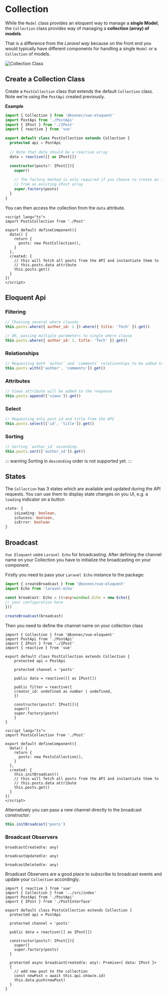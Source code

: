 # Collection

While the `Model` class provides an eloquent way to manage a **single Model**,
the `Collection` class provides way of managing a **collection (array) of models**.

That is a difference from the *Laravel way* because on the front end
you would typically have different components for handling a single
`Model` or a `Collection` of models.

![Collection Class](/collection-class.png)

## Create a Collection Class
Create a `PostCollection` class that extends the default `Collection` class. Note we're using the `PostApi` 
created previously.

**Example**

```ts
import { Collection } from '@konnec/vue-eloquent'
import PostApi from './PostApi'
import { IPost } from './IPost'
import { reactive } from 'vue'

export default class PostCollection extends Collection {
  protected api = PostApi
    
  // Note that data should be a reactive array
  data = reactive([] as IPost[])

  constructor(posts?: IPost[]){
    super()
      
    // The factory method is only required if you choose to create an instance
    // from an existing IPost array
    super.factory(posts)
  }
}
```

You can then access the collection from the `data` attribute.

```ts{2,7,13}
<script lang="ts">
import PostsCollection from './Post'

export default defineComponent({
  data() {
    return {
      posts: new PostCollection(),
    }
  },
  created: {
    // this will fetch all posts from the API and instantiate them to
    // this.posts.data attribute
    this.posts.get()
  }
})
</script>
```

## Eloquent Api

### Filtering

```js
// Chaining several where clauses
this.posts.where({ author_id: 1 }).where({ title: 'Tech' }).get()

// OR, passing multiple parameters to single where clause
this.posts.where({ author_id: 1, title: 'Tech' }).get()
```

### Relationships

```js
// Requesting both `author` and `comments` relationships to be added to the response.
this.posts.with(['author', 'comments']).get()
```

### Attributes
```js
// Views attribute will be added to the response
this.posts.append(['views']).get()
```

### Select
```js
// Requesting only post id and title from the API
this.posts.select(['id', 'title']).get()
```

### Sorting
```js
// Sorting `author_id` ascending.
this.posts.sort(['author_id']).get()
```
::: warning
Sorting in `descending` order is not supported yet.
:::

## States
The `Collection` has 3 states which are available and updated during the API requests. You can use them to display
state changes on you UI, e.g. a `loading` indicator on a button

```ts
state: {
    isLoading: boolean,
    isSucess: boolean,
    isError: boolean
}
```

## Broadcast

`Vue Eloquent` uses `Laravel Echo` for broadcasting. After defining the channel
name on your Collection you have to initialize the broadcasting on your
component.

Firstly you need to pass your `Laravel Echo` instance to the package:
```ts
import { createBroadcast } from '@konnec/vue-eloquent'
import Echo from 'laravel-echo'

const broadcast: Echo = ((<any>window).Echo = new Echo({
// your configuration here
}))
    
createBroadcast(broadcast)
```

Then you need to define the channel name on your collection class

```ts{9}
import { Collection } from '@konnec/vue-eloquent'
import PostApi from './PostApi'
import { IPost } from './IPost'
import { reactive } from 'vue'

export default class PostCollection extends Collection {
    protected api = PostApi
    
    protected channel = 'posts'
    
    public data = reactive([] as IPost[])
    
    public filter = reactive({
    creator_id: undefined as number | undefined,
    })
    
    constructor(posts?: IPost[]){
    super()
    super.factory(posts)
    }
}
```

```ts{11}
<script lang="ts">
import PostsCollection from './Post'

export default defineComponent({
  data() {
    return {
      posts: new PostsCollection(),
    }
  },
  created: {
    this.initBroadcast()
    // this will fetch all posts from the API and instantiate them to
    // this.posts.data attribute
    this.posts.get()
  }
})
</script>
```

Alternatively you can pass a new channel directly to the broadcast constructor:
```js
this.initBroadcast('posts')
```


### Broadcast Observers

`broadcastCreated(e: any)`

`broadcastUpdated(e: any)`

`broadcastDeleted(e: any)`

Broadcast Observers are a good place to subscribe to broadcast events and update your `Collection` accordingly.

```ts{18-23}
import { reactive } from 'vue'
import { Collection } from '../src/index'
import PostApi from './PostApi'
import { IPost } from './PostInterface'

export default class PostsCollection extends Collection {
  protected api = PostApi

  protected channel = 'posts'

  public data = reactive([] as IPost[])

  constructor(posts?: IPost[]){
    super()
    super.factory(posts)
  }

  protected async broadcastCreated(e: any): Promise<{ data: IPost }>
  {
    // add new post to the collection
    const newPost = await this.api.show(e.id)
    this.data.push(newPost)
  }
}
```
